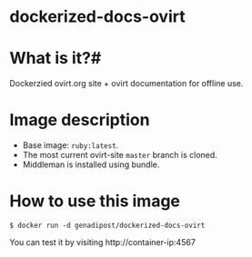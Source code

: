 # dockerized-docs-ovirt

# What is it?#
Dockerzied ovirt.org site + ovirt documentation for offline use.

# Image description #
- Base image: `ruby:latest`.
- The most current ovirt-site `master` branch is cloned.
- Middleman is installed using bundle.

# How to use this image #

```console
$ docker run -d genadipost/dockerized-docs-ovirt

```

You can test it by visiting http://container-ip:4567
